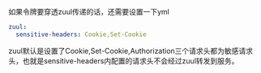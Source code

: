 如果令牌要穿透zuul传递的话，还需要设置一下yml  

```yml  
zuul: 
  sensitive-headers: Cookie,Set-Cookie
```  
zuul默认是设置了Cookie,Set-Cookie,Authorization三个请求头都为敏感请求头，也就是sensitive-headers内配置的请求头不会经过zuul转发到服务。
